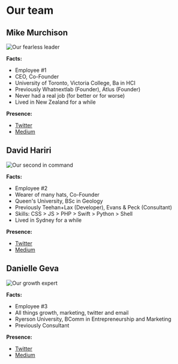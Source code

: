 Our team
===

Mike Murchison
---
![](https://lh4.googleusercontent.com/-DgVSPN_T0SA/AAAAAAAAAAI/AAAAAAAAAAA/lMdQB0bH9mQ/s128-c-k/photo.jpg "Our fearless leader")

**Facts:**
- Employee #1
- CEO, Co-Founder
- University of Toronto, Victoria College, Ba in HCI
- Previously Whatnextlab (Founder), Atlus (Founder)
- Never had a real job (for better or for worse)
- Lived in New Zealand for a while

**Presence:**
- [Twitter](https://twitter.com/mimurchison "Mike's Twitter")
- [Medium](https://medium.com/@mimurchison "Mike's Medium")

David Hariri
---
![](https://lh3.googleusercontent.com/-15DCouwNT5s/AAAAAAAAAAI/AAAAAAAAAAA/O4A3I3KDqTQ/s128-c-k/photo.jpg "Our second in command")

**Facts:**
- Employee #2
- Wearer of many hats, Co-Founder
- Queen's University, BSc in Geology
- Previously Teehan+Lax (Developer), Evans & Peck (Consultant)
- Skills: CSS > JS > PHP > Swift > Python > Shell
- Lived in Sydney for a while

**Presence:**
- [Twitter](https://twitter.com/davehariri "David's Twitter")
- [Medium](https://medium.com/@davehariri "David's Medium")

Danielle Geva
---
![](http://digitalmediazone.ryerson.ca/wp-content/uploads/2014/09/Danielle-Geva-web-headshot.jpg "Our growth expert")

**Facts:**
- Employee #3
- All things growth, marketing, twitter and email
- Ryerson University, BComm in Entrepreneurship and Marketing
- Previously Consultant

**Presence:**
- [Twitter](https://twitter.com/daniellegeva "Danielle's Twitter")
- [Medium](https://medium.com/@daniellegeva "Danielle's Medium")

